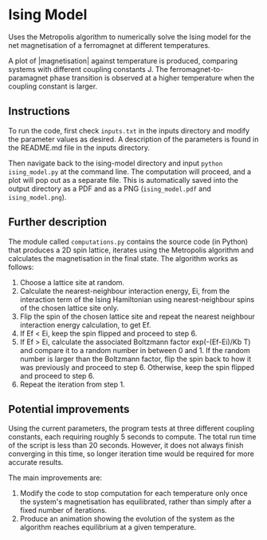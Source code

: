 # Ising Model

Uses the Metropolis algorithm to numerically solve the Ising model for the net magnetisation of a ferromagnet at different temperatures.

A plot of |magnetisation| against temperature is produced, comparing systems with different coupling constants J. 
The ferromagnet-to-paramagnet phase transition is observed at a higher temperature when the coupling constant is larger.

## Instructions

To run the code, first check `inputs.txt` in the inputs directory and modify the parameter values as desired. 
A description of the parameters is found in the README.md file in the inputs directory.

Then navigate back to the ising-model directory and input ```python ising_model.py``` at the command line.
The computation will proceed, and a plot will pop out as a separate file. This is automatically saved into 
the output directory as a PDF and as a PNG (`ising_model.pdf` and `ising_model.png`).

## Further description

The module called `computations.py` contains the source code (in Python) that produces a 2D spin lattice, iterates
using the Metropolis algorithm and calculates the magnetisation in the final state. The algorithm works as follows:
1. Choose a lattice site at random.
2. Calculate the nearest-neighbour interaction energy, Ei, from the interaction term of the Ising Hamiltonian using nearest-neighbour spins of the chosen lattice site only.
3. Flip the spin of the chosen lattice site and repeat the nearest neighbour interaction energy calculation, to get Ef.
4. If Ef < Ei, keep the spin flipped and proceed to step 6.
5. If Ef > Ei, calculate the associated Boltzmann factor exp(-(Ef-Ei)/Kb T) and compare it to a random number in between 0 and 1. If the random number is larger than the Boltzmann factor, flip the spin back to how it was previously and proceed to step 6. Otherwise, keep the spin flipped and proceed to step 6.
6. Repeat the iteration from step 1.

## Potential improvements

Using the current parameters, the program tests at three different coupling constants, each requiring roughly
5 seconds to compute. The total run time of the script is less than 20 seconds. However, it does not always 
finish converging in this time, so longer iteration time would be required for more accurate results.

The main improvements are:

1. Modify the code to stop computation for each temperature only once the system's magnetisation has equilibrated, rather than simply after a fixed number of iterations.
2. Produce an animation showing the evolution of the system as the algorithm reaches equilibrium at a given temperature.